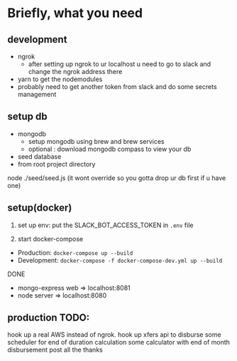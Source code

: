 # Briefly, what you need

## development
- ngrok
  - after setting up ngrok to ur localhost u need to go to slack and change the ngrok address there
- yarn to get the nodemodules
- probably need to get another token from slack and do some secrets management

## setup db
- mongodb
  - setup mongodb using brew and brew services
  - optional : download mongodb compass to view your db
- seed database
- from root project directory

node ./seed/seed.js (it wont override so you gotta drop ur db first if u have one)

## setup(docker)
1. set up env: put the SLACK_BOT_ACCESS_TOKEN in `.env` file

2. start docker-compose
  - Production: `docker-compose up --build`
  - Development: `docker-compose -f docker-compose-dev.yml up --build`

DONE
- mongo-express web => localhost:8081
- node server => localhost:8080

## production TODO:

hook up a real AWS instead of ngrok.
hook up xfers api to disburse
some scheduler for end of duration calculation
some calculator with end of month disbursement
post all the thanks
